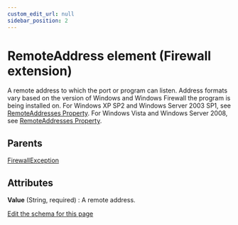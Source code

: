 ```yaml
---
custom_edit_url: null
sidebar_position: 2
---
```

# RemoteAddress element (Firewall extension)
A remote address to which the port or program can listen. Address formats vary based on the version of Windows and Windows Firewall the program is being installed on. For Windows XP SP2 and Windows Server 2003 SP1, see [RemoteAddresses Property](https://learn.microsoft.com/en-us/windows/win32/api/netfw/nf-netfw-inetfwauthorizedapplication-get_remoteaddresses). For Windows Vista and Windows Server 2008, see [RemoteAddresses Property](https://learn.microsoft.com/en-us/windows/win32/api/netfw/nf-netfw-inetfwrule-get_remoteaddresses).

## Parents
[FirewallException](firewallexception.md)

## Attributes
**Value** (String, required)
  : A remote address.


[Edit the schema for this page](https://github.com/wixtoolset/web/blob/master/src/xsd4/firewall.xsd)